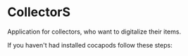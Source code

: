 # CollectorS
Application for collectors, who want to digitalize their items.

If you haven't had installed cocapods follow these steps:
